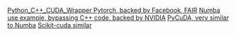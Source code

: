 [Python_C++_CUDA_Wrapper Pytorch, backed by Facebook, FAIR](https://pytorch.org/tutorials/advanced/cpp_extension.html)
[Numba use example, bypassing C++ code, backed by NVIDIA](https://github.com/harrism/numba_examples/blob/master/mandelbrot_numba.ipynb)
[PyCuDA, very similar to Numba](https://mathema.tician.de/software/pycuda/)
[Scikit-cuda similar](https://github.com/lebedov/scikit-cuda)
